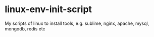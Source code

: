 linux-env-init-script
=====================

My scripts of linux to install tools, e.g. sublime, nginx, apache, mysql, mongodb, redis etc
